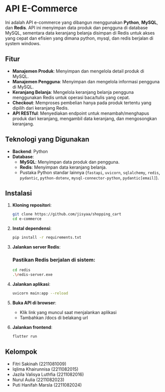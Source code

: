 # API E-Commerce

Ini adalah API e-commerce yang dibangun menggunakan **Python**, **MySQL**, dan **Redis**. API ini menyimpan data produk dan pengguna di database MySQL, sementara data keranjang belanja disimpan di Redis untuk akses yang cepat dan efisien yang dimana python, mysql, dan redis berjalan di system windows.

## Fitur
- **Manajemen Produk**: Menyimpan dan mengelola detail produk di MySQL.
- **Manajemen Pengguna**: Menyimpan dan mengelola informasi pengguna di MySQL.
- **Keranjang Belanja**: Mengelola keranjang belanja pengguna menggunakan Redis untuk operasi baca/tulis yang cepat.
- **Checkout**: Memproses pembelian hanya pada produk tertentu yang dipilih dari keranjang Redis.
- **API RESTful**: Menyediakan endpoint untuk menambah/menghapus produk dari keranjang, mengambil data keranjang, dan mengosongkan keranjang.

## Teknologi yang Digunakan
- **Backend**: Python
- **Database**:
  - **MySQL**: Menyimpan data produk dan pengguna.
  - **Redis**: Menyimpan data keranjang belanja.
  - Pustaka Python standar lainnya (`fastapi`, `uvicorn`, `sqlalchemy`, `redis`, `pydantic`, `python-dotenv`, `mysql-connector-python`, `pydantic[email]`).

## Instalasi
1. **Kloning repositori**:
   ```bash
   git clone https://github.com/jisyaa/shopping_cart
   cd e-commerce
   ```

2. **Instal dependensi**:
   ```bash
   pip install -r requirements.txt
   ```

3. **Jalankan server Redis**:
   ### Pastikan Redis berjalan di sistem:
   ```bash
   cd redis
   .\redis-server.exe
   ```

4. **Jalankan aplikasi**:
   ```bash
   uvicorn main:app --reload
   ```

5. **Buka API di browser**:
   - Klik link yang muncul saat menjalankan aplikasi 
   - Tambahkan /docs di belakang url 

6. **Jalankan frontend**:
   ```bash
   flutter run
   ```

## Kelompok
- Fitri Sakinah (2211081009)
- Iqlima Khairunnisa (2211082015)
- Jazila Valisya Luthfia (2211082016)
- Nurul Aulia (2211082023)
- Puti Hanifah Marsla (2211082024)
